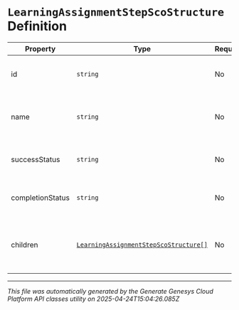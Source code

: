 # `LearningAssignmentStepScoStructure` Definition

| Property | Type | Required | Description |
|----------|------|----------|-------------|
| id | `string` | No | The id of this SCO in the course manifest |
| name | `string` | No | The name of this SCO in the course manifest |
| successStatus | `string` | No | The success status of this SCO |
| completionStatus | `string` | No | The completion status of this SCO |
| children | [`LearningAssignmentStepScoStructure[]`](learningassignmentstepscostructure-definition.md) | No | Child items belonging to this SCO in the course manifest |

---

*This file was automatically generated by the Generate Genesys Cloud Platform API classes utility on 2025-04-24T15:04:26.085Z*